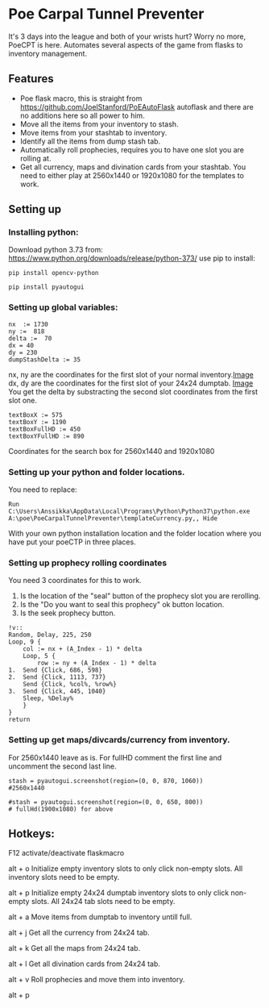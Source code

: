 # Poe Carpal Tunnel Preventer

It's 3 days into the league and both of your wrists hurt? Worry no more, PoeCPT is here. Automates several 
aspects of the game from flasks to inventory management.


## Features

+ Poe flask macro, this is straight from https://github.com/JoelStanford/PoEAutoFlask autoflask and there 
are no additions here so all power to him.
+ Move all the items from your inventory to stash.
+ Move items from your stashtab to inventory.
+ Identify all the items from dump stash tab.
+ Automatically roll prophecies, requires you to have one slot you are rolling at.
+ Get all currency, maps and divination cards from your stashtab. You need to either play at 2560x1440 or 1920x1080 for the templates to work.

## Setting up 

### Installing python:
Download python 3.73 from: https://www.python.org/downloads/release/python-373/
use pip to install: 
```
pip install opencv-python
```
```
pip install pyautogui
```

### Setting up global variables:
```
nx  := 1730
ny :=  818
delta :=  70
dx = 40
dy = 230
dumpStashDelta := 35
```
nx, ny are the coordinates for the first slot of your normal inventory.[Image](https://github.com/Anssikka/PoeCarpalTunnelPreventer/blob/master/InstructionImages/InventoryTab.png?raw=true)
dx, dy are the coordinates for the first slot of your 24x24 dumptab. [Image](https://github.com/Anssikka/PoeCarpalTunnelPreventer/blob/master/InstructionImages/DumpTab.png?raw=true)
You get the delta by substracting the second slot coordinates from the first slot one.

```
textBoxX := 575
textBoxY := 1190
textBoxFullHD := 450
textBoxYFullHD := 890
```

Coordinates for the search box for 2560x1440 and 1920x1080

### Setting up your python and folder locations.

You need to replace:

```
Run C:\Users\Anssikka\AppData\Local\Programs\Python\Python37\python.exe A:\poe\PoeCarpalTunnelPreventer\templateCurrency.py,, Hide
```

With your own python installation location and the folder location where you have put your poeCTP in three places.

### Setting up prophecy rolling coordinates

You need 3 coordinates for this to work.
1. Is the location of the "seal" button of the prophecy slot you are rerolling.
2. Is the "Do you want to seal this prophecy" ok button location.
3. Is the seek prophecy button. 

```
!v::
Random, Delay, 225, 250
Loop, 9 {
	col := nx + (A_Index - 1) * delta
	Loop, 5 {
		row := ny + (A_Index - 1) * delta
1.	Send {Click, 686, 598}
2.	Send {Click, 1113, 737}
	Send {Click, %col%, %row%}
3.	Send {Click, 445, 1040}
    Sleep, %Delay%
	}
}
return
```

### Setting up get maps/divcards/currency from inventory.

For 2560x1440 leave as is.
For fullHD comment the first line and uncomment the second last line.

```
stash = pyautogui.screenshot(region=(0, 0, 870, 1060))
#2560x1440

#stash = pyautogui.screenshot(region=(0, 0, 650, 800))
# fullHd(1900x1080) for above
```



## Hotkeys:
F12 activate/deactivate flaskmacro

alt + o Initialize empty inventory slots to only click non-empty slots. All inventory slots need to be empty.

alt + p Initialize empty 24x24 dumptab inventory slots to only click non-empty slots. All 24x24 tab slots need to be empty.

alt + a Move items from dumptab to inventory untill full.

alt + j Get all the currency from 24x24 tab.

alt + k Get all the maps from 24x24 tab.

alt + l Get all divination cards from 24x24 tab.

alt + v Roll prophecies and move them into inventory.

alt + p 

